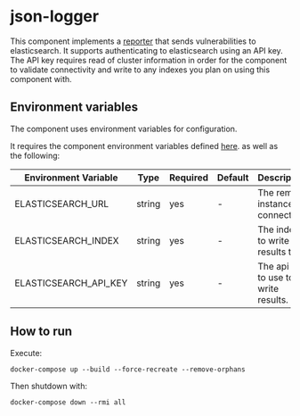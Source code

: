 # json-logger

This component implements a [reporter](https://github.com/smithy-security/smithy/blob/main/sdk/component/component.go)
that sends vulnerabilities to elasticsearch.
It supports authenticating to elasticsearch using an API key.
The API key requires read of cluster information in order for the  component to
validate connectivity and write to any indexes you plan on using this component
with.

## Environment variables

The component uses environment variables for configuration.

It requires the component
environment variables defined [here](https://github.com/smithy-security/smithy/blob/main/sdk/README.md#component).
as well as the following:

| Environment Variable       | Type   | Required | Default | Description                                                             |
|----------------------------|--------|----------|---------|-------------------------------------------------------------------------|
| ELASTICSEARCH\_URL     | string | yes      | -       | The remote instance to connect to.                                 |
| ELASTICSEARCH\_INDEX   | string | yes       | -      | The index to write results to |
| ELASTICSEARCH\_API\_KEY   | string | yes       | -      | The api key to use to write results. |

## How to run

Execute:

```shell
docker-compose up --build --force-recreate --remove-orphans
```

Then shutdown with:

```shell
docker-compose down --rmi all
```
